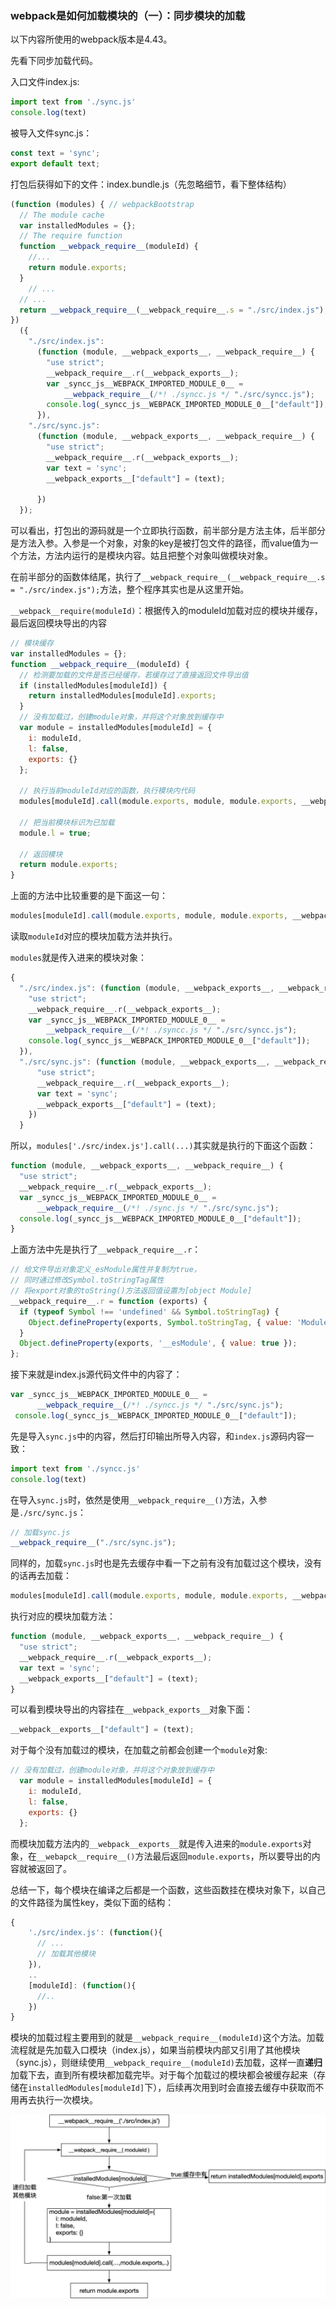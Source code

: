 ### webpack是如何加载模块的（一）：同步模块的加载

以下内容所使用的webpack版本是4.43。

先看下同步加载代码。

入口文件index.js:

```javascript
import text from './sync.js'
console.log(text)
```

被导入文件sync.js：

```javascript
const text = 'sync';
export default text;
```



打包后获得如下的文件：index.bundle.js（先忽略细节，看下整体结构）

```javascript
(function (modules) { // webpackBootstrap
  // The module cache
  var installedModules = {};
  // The require function
  function __webpack_require__(moduleId) {
    //...
    return module.exports;
  }
 	// ...
  // ...
  return __webpack_require__(__webpack_require__.s = "./src/index.js");
})
  ({
    "./src/index.js":
      (function (module, __webpack_exports__, __webpack_require__) {
        "use strict";
        __webpack_require__.r(__webpack_exports__);
        var _syncc_js__WEBPACK_IMPORTED_MODULE_0__ = 
            __webpack_require__(/*! ./syncc.js */ "./src/syncc.js");
        console.log(_syncc_js__WEBPACK_IMPORTED_MODULE_0__["default"]);
      }),
    "./src/sync.js":
      (function (module, __webpack_exports__, __webpack_require__) {
        "use strict";
        __webpack_require__.r(__webpack_exports__);
        var text = 'sync';
        __webpack_exports__["default"] = (text);

      })
  });
```

可以看出，打包出的源码就是一个立即执行函数，前半部分是方法主体，后半部分是方法入参。入参是一个对象，对象的key是被打包文件的路径，而value值为一个方法，方法内运行的是模块内容。姑且把整个对象叫做模块对象。

在前半部分的函数体结尾，执行了`__webpack_require__(__webpack_require__.s = "./src/index.js");`方法，整个程序其实也是从这里开始。

`__webpack__require(moduleId)`：根据传入的moduleId加载对应的模块并缓存，最后返回模块导出的内容

```javascript
// 模块缓存
var installedModules = {};
function __webpack_require__(moduleId) {
  // 检测要加载的文件是否已经缓存，若缓存过了直接返回文件导出值
  if (installedModules[moduleId]) {
    return installedModules[moduleId].exports;
  }
  // 没有加载过，创建module对象，并将这个对象放到缓存中
  var module = installedModules[moduleId] = {
    i: moduleId,
    l: false,
    exports: {}
  };

  // 执行当前moduleId对应的函数，执行模块内代码
  modules[moduleId].call(module.exports, module, module.exports, __webpack_require__);

  // 把当前模块标识为已加载
  module.l = true;

  // 返回模块
  return module.exports;
}
```

上面的方法中比较重要的是下面这一句：

```javascript
modules[moduleId].call(module.exports, module, module.exports, __webpack_require__);
```

读取`moduleId`对应的模块加载方法并执行。

`modules`就是传入进来的模块对象：

```javascript
{
  "./src/index.js": (function (module, __webpack_exports__, __webpack_require__) {
    "use strict";
    __webpack_require__.r(__webpack_exports__);
    var _syncc_js__WEBPACK_IMPORTED_MODULE_0__ = 
        __webpack_require__(/*! ./syncc.js */ "./src/syncc.js");
    console.log(_syncc_js__WEBPACK_IMPORTED_MODULE_0__["default"]);
  }),
  "./src/sync.js": (function (module, __webpack_exports__, __webpack_require__) {
      "use strict";
      __webpack_require__.r(__webpack_exports__);
      var text = 'sync';
      __webpack_exports__["default"] = (text);
    })
  }
```

所以，`modules['./src/index.js'].call(...)`其实就是执行的下面这个函数：

```javascript
function (module, __webpack_exports__, __webpack_require__) {
  "use strict";
  __webpack_require__.r(__webpack_exports__);
  var _syncc_js__WEBPACK_IMPORTED_MODULE_0__ = 
      __webpack_require__(/*! ./sync.js */ "./src/sync.js");
  console.log(_syncc_js__WEBPACK_IMPORTED_MODULE_0__["default"]);
}
```

上面方法中先是执行了`__webpack_require__.r`：

```javascript
// 给文件导出对象定义_esModule属性并复制为true，
// 同时通过修改Symbol.toStringTag属性
// 将export对象的toString()方法返回值设置为[object Module]
__webpack_require__.r = function (exports) {
  if (typeof Symbol !== 'undefined' && Symbol.toStringTag) {
    Object.defineProperty(exports, Symbol.toStringTag, { value: 'Module' });
  }
  Object.defineProperty(exports, '__esModule', { value: true });
};
```

接下来就是index.js源代码文件中的内容了：

```javascript
var _syncc_js__WEBPACK_IMPORTED_MODULE_0__ = 
      __webpack_require__(/*! ./syncc.js */ "./src/sync.js");
 console.log(_syncc_js__WEBPACK_IMPORTED_MODULE_0__["default"]);
```

先是导入`sync.js`中的内容，然后打印输出所导入内容，和`index.js`源码内容一致：

```javascript
import text from './syncc.js'
console.log(text)
```

在导入`sync.js`时，依然是使用`__webpack_require__()`方法，入参是`./src/sync.js`：

```javascript
// 加载sync.js
__webpack_require__("./src/sync.js");
```

同样的，加载`sync.js`时也是先去缓存中看一下之前有没有加载过这个模块，没有的话再去加载：

```javascript
modules[moduleId].call(module.exports, module, module.exports, __webpack_require__);
```

执行对应的模块加载方法：

```javascript
function (module, __webpack_exports__, __webpack_require__) {
  "use strict";
  __webpack_require__.r(__webpack_exports__);
  var text = 'sync';
  __webpack_exports__["default"] = (text);
}
```

可以看到模块导出的内容挂在`__webpack_exports__`对象下面：

```javascript
__webpack__exports__["default"] = (text);
```

对于每个没有加载过的模块，在加载之前都会创建一个`module`对象:

```javascript
// 没有加载过，创建module对象，并将这个对象放到缓存中
  var module = installedModules[moduleId] = {
    i: moduleId,
    l: false,
    exports: {}
  };
```

而模块加载方法内的`__webpack__exports__`就是传入进来的`module.exports`对象，在`__webapck__require__()`方法最后返回`module.exports`，所以要导出的内容就被返回了。



总结一下，每个模块在编译之后都是一个函数，这些函数挂在模块对象下，以自己的文件路径为属性key，类似下面的结构：

```javascript
{
	'./src/index.js': (function(){
	  // ...
	  // 加载其他模块
	}),
	..
	[moduleId]: (function(){
	  //..
	})
}
```



模块的加载过程主要用到的就是`__webpack_require__(moduleId)`这个方法。加载流程就是先加载入口模块（index.js），如果当前模块内部又引用了其他模块（sync.js），则继续使用`__webpack_require__(moduleId)`去加载，这样一直**递归**加载下去，直到所有模块都加载完毕。对于每个加载过的模块都会被缓存起来（存储在`installedModules[moduleId]`下），后续再次用到时会直接去缓存中获取而不用再去执行一次模块。

![](../img/模块加载流程.jpg)



